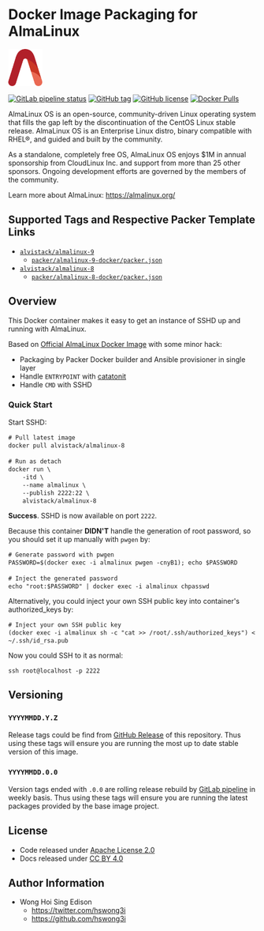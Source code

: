 # Docker Image Packaging for AlmaLinux

<a href="https://alvistack.com" title="AlviStack" target="_blank"><img src="/alvistack.svg" height="75" alt="AlviStack"></a>

[![GitLab pipeline
status](https://img.shields.io/gitlab/pipeline/alvistack/docker-almalinux/master)](https://gitlab.com/alvistack/docker-almalinux/-/pipelines)
[![GitHub
tag](https://img.shields.io/github/tag/alvistack/docker-almalinux.svg)](https://github.com/alvistack/docker-almalinux/tags)
[![GitHub
license](https://img.shields.io/github/license/alvistack/docker-almalinux.svg)](https://github.com/alvistack/docker-almalinux/blob/master/LICENSE)
[![Docker
Pulls](https://img.shields.io/docker/pulls/alvistack/almalinux-8.svg)](https://hub.docker.com/r/alvistack/almalinux-8)

AlmaLinux OS is an open-source, community-driven Linux operating system that fills the gap left by the discontinuation of the CentOS Linux stable release. AlmaLinux OS is an Enterprise Linux distro, binary compatible with RHEL®, and guided and built by the community.

As a standalone, completely free OS, AlmaLinux OS enjoys $1M in annual sponsorship from CloudLinux Inc. and support from more than 25 other sponsors. Ongoing development efforts are governed by the members of the community.

Learn more about AlmaLinux: <https://almalinux.org/>

## Supported Tags and Respective Packer Template Links

-   [`alvistack/almalinux-9`](https://hub.docker.com/r/alvistack/almalinux-9)
    -   [`packer/almalinux-9-docker/packer.json`](https://github.com/alvistack/docker-almalinux/blob/master/packer/almalinux-9-docker/packer.json)
-   [`alvistack/almalinux-8`](https://hub.docker.com/r/alvistack/almalinux-8)
    -   [`packer/almalinux-8-docker/packer.json`](https://github.com/alvistack/docker-almalinux/blob/master/packer/almalinux-8-docker/packer.json)

## Overview

This Docker container makes it easy to get an instance of SSHD up and
running with AlmaLinux.

Based on [Official AlmaLinux Docker
Image](https://hub.docker.com/_/almalinux/) with some minor hack:

-   Packaging by Packer Docker builder and Ansible provisioner in single
    layer
-   Handle `ENTRYPOINT` with
    [catatonit](https://github.com/openSUSE/catatonit)
-   Handle `CMD` with SSHD

### Quick Start

Start SSHD:

    # Pull latest image
    docker pull alvistack/almalinux-8

    # Run as detach
    docker run \
        -itd \
        --name almalinux \
        --publish 2222:22 \
        alvistack/almalinux-8

**Success**. SSHD is now available on port `2222`.

Because this container **DIDN'T** handle the generation of root
password, so you should set it up manually with `pwgen` by:

    # Generate password with pwgen
    PASSWORD=$(docker exec -i almalinux pwgen -cnyB1); echo $PASSWORD

    # Inject the generated password
    echo "root:$PASSWORD" | docker exec -i almalinux chpasswd

Alternatively, you could inject your own SSH public key into container's
authorized_keys by:

    # Inject your own SSH public key
    (docker exec -i almalinux sh -c "cat >> /root/.ssh/authorized_keys") < ~/.ssh/id_rsa.pub

Now you could SSH to it as normal:

    ssh root@localhost -p 2222

## Versioning

### `YYYYMMDD.Y.Z`

Release tags could be find from [GitHub
Release](https://github.com/alvistack/docker-almalinux/tags) of this
repository. Thus using these tags will ensure you are running the most
up to date stable version of this image.

### `YYYYMMDD.0.0`

Version tags ended with `.0.0` are rolling release rebuild by [GitLab
pipeline](https://gitlab.com/alvistack/docker-almalinux/-/pipelines) in
weekly basis. Thus using these tags will ensure you are running the
latest packages provided by the base image project.

## License

-   Code released under [Apache License 2.0](LICENSE)
-   Docs released under [CC BY
    4.0](http://creativecommons.org/licenses/by/4.0/)

## Author Information

-   Wong Hoi Sing Edison
    -   <https://twitter.com/hswong3i>
    -   <https://github.com/hswong3i>
